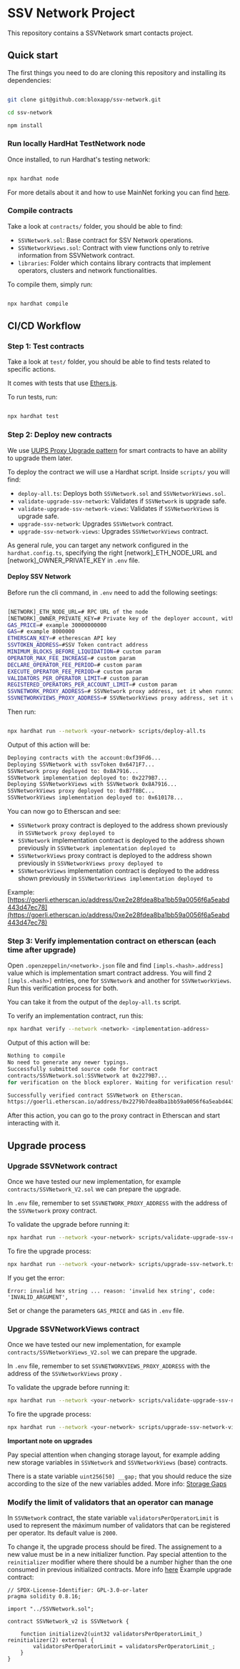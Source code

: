 # SSV Network Project

  

This repository contains a SSVNetwork smart contacts project.

  

## Quick start

  

The first things you need to do are cloning this repository and installing its dependencies:

  

```sh

git clone git@github.com:bloxapp/ssv-network.git

cd ssv-network

npm install

```

  

### Run locally HardHat TestNetwork node

Once installed, to run Hardhat's testing network:

  

```sh

npx hardhat node

```

  

For more details about it and how to use MainNet forking you can find [here](https://hardhat.org/hardhat-network/).

  

### Compile contracts

Take a look at `contracts/` folder, you should be able to find:
- `SSVNetwork.sol`: Base contract for SSV Network operations.
- `SSVNetworkViews.sol`: Contract with view functions only to retrive information from SSVNetwork contract.
- `libraries`: Folder which contains library contracts that implement operators, clusters and network functionalities.

  

To compile them, simply run:

  

```sh

npx hardhat compile

```

  

## CI/CD Workflow

  

### Step 1: Test contracts

Take a look at `test/` folder, you should be able to find tests related to specific actions.

It comes with tests that use [Ethers.js](https://github.com/ethers-io/ethers.js/).

To run tests, run:

  

```sh

npx hardhat test

```

  

### Step 2: Deploy new contracts

We use [UUPS Proxy Upgrade pattern](https://docs.openzeppelin.com/contracts/4.x/api/proxy) for smart contracts to have an ability to upgrade them later.

To deploy the contract we will use a Hardhat script. Inside `scripts/` you will find:
- `deploy-all.ts`: Deploys both `SSVNetwork.sol` and `SSVNetworkViews.sol`.
- `validate-upgrade-ssv-network`: Validates if `SSVNetwork` is upgrade safe.
- `validate-upgrade-ssv-network-views`: Validates if `SSVNetworkViews` is upgrade safe.
- `upgrade-ssv-network`: Upgrades `SSVNetwork` contract.
- `upgrade-ssv-network-views`: Upgrades `SSVNetworkViews` contract.

As general rule, you can target any network configured in the `hardhat.config.ts`, specifying the right [network]_ETH_NODE_URL and [network]_OWNER_PRIVATE_KEY in `.env` file.

  
#### Deploy SSV Network

  

Before run the cli command, in `.env` need to add the following seetings:

  

```sh

[NETWORK]_ETH_NODE_URL=# RPC URL of the node
[NETWORK]_OWNER_PRIVATE_KEY=# Private key of the deployer account, without 0x prefix
GAS_PRICE=# example 30000000000
GAS=# example 8000000
ETHERSCAN_KEY=# etherescan API key
SSVTOKEN_ADDRESS=#SSV Token contract address
MINIMUM_BLOCKS_BEFORE_LIQUIDATION=# custom param
OPERATOR_MAX_FEE_INCREASE=# custom param
DECLARE_OPERATOR_FEE_PERIOD=# custom param
EXECUTE_OPERATOR_FEE_PERIOD=# custom param
VALIDATORS_PER_OPERATOR_LIMIT=# custom param
REGISTERED_OPERATORS_PER_ACCOUNT_LIMIT=# custom param
SSVNETWORK_PROXY_ADDRESS=# SSVNetwork proxy address, set it when runnning upgrade-ssv-network.ts script
SSVNETWORKVIEWS_PROXY_ADDRESS=# SSVNetworkViews proxy address, set it when runnning upgrade-ssv-network-views.ts script
```

  Then run:

```sh

npx hardhat run --network <your-network> scripts/deploy-all.ts

```

Output of this action will be:

```sh
Deploying contracts with the account:0xf39Fd6...
Deploying SSVNetwork with ssvToken 0x6471F7...
SSVNetwork proxy deployed to: 0x8A7916...
SSVNetwork implementation deployed to: 0x2279B7...
Deploying SSVNetworkViews with SSVNetwork 0x8A7916...
SSVNetworkViews proxy deployed to: 0xB7f8BC...
SSVNetworkViews implementation deployed to: 0x610178...
```

You can now go to Etherscan and see:
- `SSVNetwork` proxy contract is deployed to the address shown previously in `SSVNetwork proxy deployed to`
- `SSVNetwork` implementation contract is deployed to the address shown previously in `SSVNetwork implementation deployed to`
- `SSVNetworkViews` proxy contract is deployed to the address shown previously in `SSVNetworkViews proxy deployed to`
- `SSVNetworkViews` implementation contract is deployed to the address shown previously in `SSVNetworkViews implementation deployed to`

Example: [https://goerli.etherscan.io/address/0xe2e28fdea8ba1bb59a0056f6a5eabd443d47ec78](https://goerli.etherscan.io/address/0xe2e28fdea8ba1bb59a0056f6a5eabd443d47ec78)


### Step 3: Verify implementation contract on etherscan (each time after upgrade)

Open `.openzeppelin/<network>.json` file and find `[impls.<hash>.address]` value which is implementation smart contract address.
You will find 2 `[impls.<hash>]` entries, one for `SSVNetwork` and another for `SSVNetworkViews`.
Run this verification process for both.

You can take it from the output of the `deploy-all.ts` script.

  

To verify an implementation contract, run this:

```sh
npx hardhat verify --network <network> <implementation-address>
```

Output of this action will be:
```sh
Nothing to compile
No need to generate any newer typings.
Successfully submitted source code for contract
contracts/SSVNetwork.sol:SSVNetwork at 0x2279B7...
for verification on the block explorer. Waiting for verification result...

Successfully verified contract SSVNetwork on Etherscan.
https://goerli.etherscan.io/address/0x2279b7dea8ba1bb59a0056f6a5eabd443d47ec78#code
```

After this action, you can go to the proxy contract in Etherscan and start interacting with it.
  
## Upgrade process
### Upgrade SSVNetwork contract

Once we have tested our new implementation, for example `contracts/SSVNetwork_V2.sol` we can prepare the upgrade.

  
In `.env` file, remember to set `SSVNETWORK_PROXY_ADDRESS` with the address of the `SSVNetwork` proxy contract.

To validate the upgrade before running it:

```sh
npx hardhat run --network <your-network> scripts/validate-upgrade-ssv-network.ts
```

To fire the upgrade process:

```sh
npx hardhat run --network <your-network> scripts/upgrade-ssv-network.ts
```

If you get the error:

`
Error: invalid hex string ...
reason: 'invalid hex string',
code: 'INVALID_ARGUMENT',
`

Set or change the parameters `GAS_PRICE` and `GAS` in `.env` file.


### Upgrade SSVNetworkViews contract

Once we have tested our new implementation, for example `contracts/SSVNetworkViews_V2.sol` we can prepare the upgrade.

In `.env` file, remember to set `SSVNETWORKVIEWS_PROXY_ADDRESS` with the address of the `SSVNetworkViews` proxy .

To validate the upgrade before running it:

```sh
npx hardhat run --network <your-network> scripts/validate-upgrade-ssv-network-views.ts
```

To fire the upgrade process:

```sh
npx hardhat run --network <your-network> scripts/upgrade-ssv-network-views.ts
```

**Important note on upgrades**

Pay special attention when changing storage layout, for example adding new storage variables in `SSVNetwork` and `SSVNetworkViews` (base) contracts.

There is a state variable `uint256[50] __gap;` that you should reduce the size according to the size of the new variables added. More info: [Storage Gaps](https://docs.openzeppelin.com/upgrades-plugins/1.x/writing-upgradeable#storage-gaps)

### Modify the limit of validators that an operator can manage
In `SSVNetwork` contract, the state variable `validatorsPerOperatorLimit` is used to represent the máximum number of validators that can be registered per operator. Its default value is `2000`.

To change it, the upgrade process should be fired. The assignement to a new value must be in a new initializer function. Pay special attention to the `reinitializer` modifier where there should be a number higher than the one consumed in previous initialized contracts. More info [here](https://docs.openzeppelin.com/contracts/4.x/api/proxy#Initializable-reinitializer-uint8-)
Example upgrade contract:
```
// SPDX-License-Identifier: GPL-3.0-or-later
pragma solidity 0.8.16;

import "../SSVNetwork.sol";

contract SSVNetwork_v2 is SSVNetwork {
    
    function initializev2(uint32 validatorsPerOperatorLimit_) reinitializer(2) external {
        validatorsPerOperatorLimit = validatorsPerOperatorLimit_;
    }
}
```